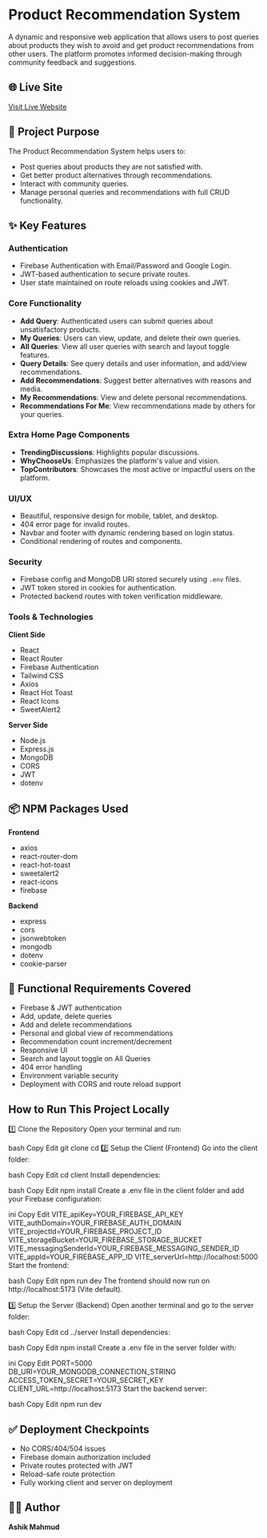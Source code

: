 # Product Recommendation System

A dynamic and responsive web application that allows users to post queries about products they wish to avoid and get product recommendations from other users. The platform promotes informed decision-making through community feedback and suggestions.

## 🌐 Live Site

[Visit Live Website](https://query-nest-web-13121.web.app/)

## 🚀 Project Purpose

The Product Recommendation System helps users to:
- Post queries about products they are not satisfied with.
- Get better product alternatives through recommendations.
- Interact with community queries.
- Manage personal queries and recommendations with full CRUD functionality.

## ✨ Key Features

### Authentication
- Firebase Authentication with Email/Password and Google Login.
- JWT-based authentication to secure private routes.
- User state maintained on route reloads using cookies and JWT.

### Core Functionality
- **Add Query**: Authenticated users can submit queries about unsatisfactory products.
- **My Queries**: Users can view, update, and delete their own queries.
- **All Queries**: View all user queries with search and layout toggle features.
- **Query Details**: See query details and user information, and add/view recommendations.
- **Add Recommendations**: Suggest better alternatives with reasons and media.
- **My Recommendations**: View and delete personal recommendations.
- **Recommendations For Me**: View recommendations made by others for your queries.

### Extra Home Page Components
- **TrendingDiscussions**: Highlights popular discussions.
- **WhyChooseUs**: Emphasizes the platform's value and vision.
- **TopContributors**: Showcases the most active or impactful users on the platform.

### UI/UX
- Beautiful, responsive design for mobile, tablet, and desktop.
- 404 error page for invalid routes.
- Navbar and footer with dynamic rendering based on login status.
- Conditional rendering of routes and components.

### Security
- Firebase config and MongoDB URI stored securely using `.env` files.
- JWT token stored in cookies for authentication.
- Protected backend routes with token verification middleware.

### Tools & Technologies

**Client Side**
- React
- React Router
- Firebase Authentication
- Tailwind CSS
- Axios
- React Hot Toast
- React Icons
- SweetAlert2

**Server Side**
- Node.js
- Express.js
- MongoDB
- CORS
- JWT
- dotenv

## 📦 NPM Packages Used

**Frontend**
- axios
- react-router-dom
- react-hot-toast
- sweetalert2
- react-icons
- firebase

**Backend**
- express
- cors
- jsonwebtoken
- mongodb
- dotenv
- cookie-parser


## 📜 Functional Requirements Covered

- Firebase & JWT authentication
- Add, update, delete queries
- Add and delete recommendations
- Personal and global view of recommendations
- Recommendation count increment/decrement
- Responsive UI
- Search and layout toggle on All Queries
- 404 error handling
- Environment variable security
- Deployment with CORS and route reload support

 ## How to Run This Project Locally
1️⃣ Clone the Repository
Open your terminal and run:

bash
Copy
Edit
git clone <your-repository-link>
cd <repository-folder>
2️⃣ Setup the Client (Frontend)
Go into the client folder:

bash
Copy
Edit
cd client
Install dependencies:

bash
Copy
Edit
npm install
Create a .env file in the client folder and add your Firebase configuration:

ini
Copy
Edit
VITE_apiKey=YOUR_FIREBASE_API_KEY
VITE_authDomain=YOUR_FIREBASE_AUTH_DOMAIN
VITE_projectId=YOUR_FIREBASE_PROJECT_ID
VITE_storageBucket=YOUR_FIREBASE_STORAGE_BUCKET
VITE_messagingSenderId=YOUR_FIREBASE_MESSAGING_SENDER_ID
VITE_appId=YOUR_FIREBASE_APP_ID
VITE_serverUrl=http://localhost:5000
Start the frontend:

bash
Copy
Edit
npm run dev
The frontend should now run on http://localhost:5173 (Vite default).

3️⃣ Setup the Server (Backend)
Open another terminal and go to the server folder:

bash
Copy
Edit
cd ../server
Install dependencies:

bash
Copy
Edit
npm install
Create a .env file in the server folder with:

ini
Copy
Edit
PORT=5000
DB_URI=YOUR_MONGODB_CONNECTION_STRING
ACCESS_TOKEN_SECRET=YOUR_SECRET_KEY
CLIENT_URL=http://localhost:5173
Start the backend server:

bash
Copy
Edit
npm run dev

## ✅ Deployment Checkpoints

- No CORS/404/504 issues
- Firebase domain authorization included
- Private routes protected with JWT
- Reload-safe route protection
- Fully working client and server on deployment

## 👨‍💻 Author

**Ashik Mahmud**  

